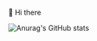 👋 Hi there

![Anurag's GitHub stats](https://github-readme-stats.vercel.app/api?username=Sytroxitz&show_icons=true&theme=radical)

<!---
- 👋 Hi, I’m @Sytroxitz
- 👀 I’m interested in ...
- 🌱 I’m currently learning ...
- 💞️ I’m looking to collaborate on ...
- 📫 How to reach me ...
--->

<!---
Sytroxitz/Sytroxitz is a ✨ special ✨ repository because its `README.md` (this file) appears on your GitHub profile.
You can click the Preview link to take a look at your changes.
--->

